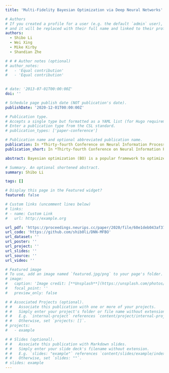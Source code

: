 ```yaml
---
title: 'Multi-Fidelity Bayesian Optimization via Deep Neural Networks'

# Authors
# If you created a profile for a user (e.g. the default `admin` user), write the username (folder name) here
# and it will be replaced with their full name and linked to their profile.
authors:
  - Shibo Li
  - Wei Xing
  - Mike Kirby
  - Shandian Zhe

# # # Author notes (optional)
# author_notes:
#   - 'Equal contribution'
#   - 'Equal contribution'
  

# date: '2013-07-01T00:00:00Z'
doi: ''

# Schedule page publish date (NOT publication's date).
publishDate: '2020-12-01T00:00:00Z'

# Publication type.
# Accepts a single type but formatted as a YAML list (for Hugo requirements).
# Enter a publication type from the CSL standard.
# publication_types: ['paper-conference']

# Publication name and optional abbreviated publication name.
publication: In *Thirty-fourth Conference on Neural Information Processing Systems (NeurIPS 2020)*
publication_short: In *Thirty-fourth Conference on Neural Information Processing Systems (NeurIPS 2020)*

abstract: Bayesian optimization (BO) is a popular framework to optimize black-box functions. In many applications, the objective function can be evaluated at multiple fidelities to enable a trade-off between the cost and accuracy. To reduce the optimization cost, many multi-fidelity BO methods have been proposed. Despite their success, these methods either ignore or over-simplify the strong, complex correlations across the fidelities, and hence can be inefficient in estimating the objective function. To address this issue, we propose Deep Neural Network Multi-Fidelity Bayesian Optimization (DNN-MFBO) that can flexibly capture all kinds of complicated relationships between the fidelities to improve the objective function estimation and hence the optimization performance. We use sequential, fidelity-wise Gauss-Hermite quadrature and moment-matching to fulfill a mutual information-based acquisition function, which is computationally tractable and efficient. We show the advantages of our method in both synthetic benchmark datasets and real-world applications in engineering design. 

# Summary. An optional shortened abstract.
summary: Shibo Li

tags: []

# Display this page in the Featured widget?
featured: false

# Custom links (uncomment lines below)
# links:
# - name: Custom Link
#   url: http://example.org

url_pdf: 'https://proceedings.neurips.cc/paper/2020/file/60e1deb043af37db5ea4ce9ae8d2c9ea-Paper.pdf'
url_code: 'https://github.com/shib0li/DNN-MFBO'
url_dataset: ''
url_poster: ''
url_project: ''
url_slides: ''
url_source: ''
url_video: ''

# Featured image
# To use, add an image named `featured.jpg/png` to your page's folder.
# image:
#   caption: 'Image credit: [**Unsplash**](https://unsplash.com/photos/pLCdAaMFLTE)'
#   focal_point: ''
#   preview_only: false

# # Associated Projects (optional).
# #   Associate this publication with one or more of your projects.
# #   Simply enter your project's folder or file name without extension.
# #   E.g. `internal-project` references `content/project/internal-project/index.md`.
# #   Otherwise, set `projects: []`.
# projects:
#   - example

# # Slides (optional).
# #   Associate this publication with Markdown slides.
# #   Simply enter your slide deck's filename without extension.
# #   E.g. `slides: "example"` references `content/slides/example/index.md`.
# #   Otherwise, set `slides: ""`.
# slides: example
---
```


<!-- {{% callout note %}}
Click the _Cite_ button above to demo the feature to enable visitors to import publication metadata into their reference management software.
{{% /callout %}}

{{% callout note %}}
Create your slides in Markdown - click the _Slides_ button to check out the example.
{{% /callout %}}

Add the publication's **full text** or **supplementary notes** here. You can use rich formatting such as including [code, math, and images](https://wowchemy.com/docs/content/writing-markdown-latex/). -->
